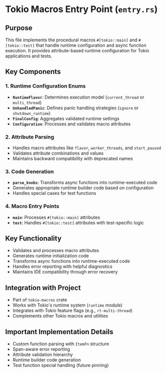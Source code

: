 # Tokio Macros Entry Point (`entry.rs`)

## Purpose
This file implements the procedural macros `#[tokio::main]` and `#[tokio::test]` that handle runtime configuration and async function execution. It provides attribute-based runtime configuration for Tokio applications and tests.

## Key Components

### 1. Runtime Configuration Enums
- **`RuntimeFlavor`**: Determines execution model (`current_thread` or `multi_thread`)
- **`UnhandledPanic`**: Defines panic handling strategies (`ignore` or `shutdown_runtime`)
- **`FinalConfig`**: Aggregates validated runtime settings
- **`Configuration`**: Processes and validates macro attributes

### 2. Attribute Parsing
- Handles macro attributes like `flavor`, `worker_threads`, and `start_paused`
- Validates attribute combinations and values
- Maintains backward compatibility with deprecated names

### 3. Code Generation
- **`parse_knobs`**: Transforms async functions into runtime-executed code
- Generates appropriate runtime builder code based on configuration
- Handles special cases for test functions

### 4. Macro Entry Points
- **`main`**: Processes `#[tokio::main]` attributes
- **`test`**: Handles `#[tokio::test]` attributes with test-specific logic

## Key Functionality
- Validates and processes macro attributes
- Generates runtime initialization code
- Transforms async functions into runtime-executed code
- Handles error reporting with helpful diagnostics
- Maintains IDE compatibility through error recovery

## Integration with Project
- Part of `tokio-macros` crate
- Works with Tokio's runtime system (`runtime` module)
- Integrates with Tokio feature flags (e.g., `rt-multi-thread`)
- Complements other Tokio macros and utilities

## Important Implementation Details
- Custom function parsing with `ItemFn` structure
- Span-aware error reporting
- Attribute validation hierarchy
- Runtime builder code generation
- Test function special handling (future pinning)
